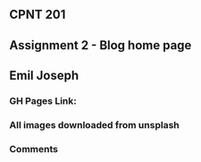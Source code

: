 ## CPNT 201
## Assignment 2 - Blog home page
## Emil Joseph


### GH Pages Link:  


### All images downloaded from unsplash


### Comments


